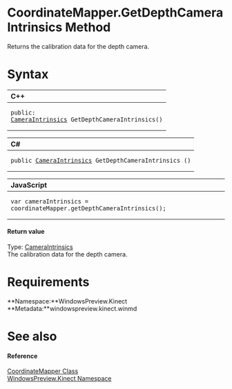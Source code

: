 CoordinateMapper.GetDepthCameraIntrinsics Method  
================================================  

Returns the calibration data for the depth camera. <span id="syntaxSection"></span>

Syntax  
======  

<table>
<colgroup>
<col width="100%" />
</colgroup>
<thead>
<tr class="header">
<th align="left">C++</th>
</tr>
</thead>
<tbody>
<tr class="odd">
<td align="left"><pre><code>public:  
<a href="../../CameraIntrinsics_Structure.md">CameraIntrinsics</a> GetDepthCameraIntrinsics()</code></pre></td>
</tr>
</tbody>
</table>

<table>
<colgroup>
<col width="100%" />
</colgroup>
<thead>
<tr class="header">
<th align="left">C#</th>
</tr>
</thead>
<tbody>
<tr class="odd">
<td align="left"><pre><code>public <a href="../../CameraIntrinsics_Structure.md">CameraIntrinsics</a> GetDepthCameraIntrinsics ()</code></pre></td>
</tr>
</tbody>
</table>

<table>
<colgroup>
<col width="100%" />
</colgroup>
<thead>
<tr class="header">
<th align="left">JavaScript</th>
</tr>
</thead>
<tbody>
<tr class="odd">
<td align="left"><pre><code>var cameraIntrinsics = coordinateMapper.getDepthCameraIntrinsics();</code></pre></td>
</tr>
</tbody>
</table>

<span id="ID4EP"></span>
#### Return value  

Type: [CameraIntrinsics](../../CameraIntrinsics_Structure.md)  
The calibration data for the depth camera.  

<span id="requirements"></span>

Requirements  
============  

**Namespace:**WindowsPreview.Kinect  
**Metadata:**windowspreview.kinect.winmd  

<span id="ID4E1"></span>

See also  
========  

<span id="ID4E3"></span>
#### Reference  

[CoordinateMapper Class](../../CoordinateMapper_Class.md)  
 [WindowsPreview.Kinect Namespace](../../../Kinect.md)  



<!--Please do not edit the data in the comment block below.-->
<!--
TOCTitle : GetDepthCameraIntrinsics Method
RLTitle : CoordinateMapper.GetDepthCameraIntrinsics Method
KeywordK : GetDepthCameraIntrinsics method
KeywordK : CoordinateMapper.GetDepthCameraIntrinsics method
KeywordF : WindowsPreview.Kinect.CoordinateMapper.GetDepthCameraIntrinsics
KeywordF : CoordinateMapper.GetDepthCameraIntrinsics
KeywordF : GetDepthCameraIntrinsics
KeywordF : WindowsPreview.Kinect.CoordinateMapper.GetDepthCameraIntrinsics
KeywordA : M:WindowsPreview.Kinect.CoordinateMapper.GetDepthCameraIntrinsics
AssetID : M:WindowsPreview.Kinect.CoordinateMapper.GetDepthCameraIntrinsics
Locale : en-us
CommunityContent : 1
APIType : Managed
APILocation : windowspreview.kinect.winmd
APIName : WindowsPreview.Kinect.CoordinateMapper.GetDepthCameraIntrinsics
TargetOS : Windows
TopicType : kbSyntax
DevLang : VB
DevLang : CSharp
DevLang : JavaScript
DevLang : C++
DocSet : K4Wv2
ProjType : K4Wv2Proj
Technology : Kinect for Windows
Product : Kinect for Windows SDK v2
productversion : 20
-->
